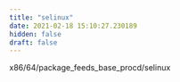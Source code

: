 ```yaml
---
title: "selinux"
date: 2021-02-18 15:10:27.230189
hidden: false
draft: false
---
```


x86/64/package_feeds_base_procd/selinux

